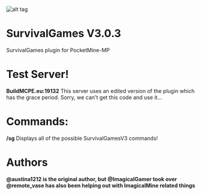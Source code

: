 ![alt tag](http://i.imgur.com/xEzMkd7.jpg)



# SurvivalGames  V3.0.3
SurvivalGames plugin for PocketMine-MP

# Test Server!
**BuildMCPE.eu:19132**
This server uses an edited version of the plugin which has the grace period. Sorry, we can't get this code and use it...

# Commands:

**/sg** Displays all of the possible SurvivalGamesV3 commands!

# Authors
**@austina1212 is the original author, but @ImagicalGamer took over**
**@remote_vase has also been helping out with ImagicalMine related things**
